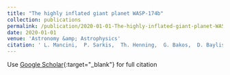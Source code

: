 ```yaml
---
title: "The highly inflated giant planet WASP-174b"
collection: publications
permalink: /publication/2020-01-01-The-highly-inflated-giant-planet-WASP-174b
date: 2020-01-01
venue: 'Astronomy &amp; Astrophysics'
citation: ' L. Mancini,  P. Sarkis,  Th. Henning,  G. Bakos,  D. Bayliss,  J. Bento,  W. Bhatti,  R. Brahm,  Z. Csubry,  N. Espinoza,  J. Hartman,  A. Jordán,  K. Penev,  M. Rabus,  V. Suc,  M. de Val-Borro,  G. Zhou,  G. Chen,  M. Damasso,  J. Southworth,  T. Tan, &quot;The highly inflated giant planet WASP-174b.&quot; Astronomy &amp;amp; Astrophysics, 2020.'
---
```

Use [Google Scholar](https://scholar.google.com/scholar?q=The+highly+inflated+giant+planet+WASP+174b){:target="_blank"} for full citation